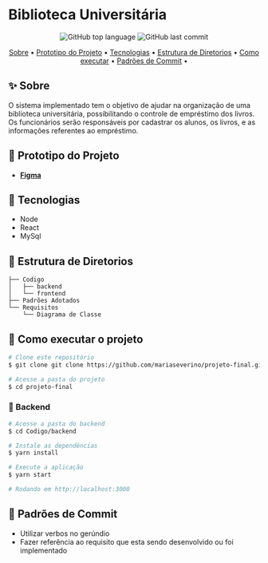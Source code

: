 # Biblioteca Universitária

<div align="center">
  <p>
    <img alt="GitHub top language" src="https://img.shields.io/github/languages/top/mariaseverino/projeto-final?color=6C63FF&logoColor=6C63FF&style=for-the-badge">
    <img alt="GitHub last commit" src="https://img.shields.io/github/last-commit/mariaseverino/projeto-final?color=6C63FF&logoColor=6C63FF&style=for-the-badge">
  </p>
</div>

<p align="center">
 <a href="#Sobre">Sobre</a> •
 <a href="#Prototipo">Prototipo do Projeto</a> •
 <a href="#Tecnologias">Tecnologias</a> •
 <a href="#Estrutura de Diretorios">Estrutura de Diretorios</a> •
 <a href="#Como executar o projeto">Como executar</a> •
 <a href="#Padrões de Commit">Padrões de Commit</a> •
</p>

## :sparkles: Sobre

O sistema implementado tem o objetivo de ajudar na organização de uma biblioteca universitária, possibilitando o controle de empréstimo dos livros. Os funcionários serão responsáveis por cadastrar os alunos, os livros, e as informações referentes ao empréstimo.

## :lipstick: Prototipo do Projeto

-   **[Figma](https://www.figma.com/file/nWi4kwhiHhkOdGy4M4uC2y/Untitled?node-id=0%3A1)**

## :rocket: Tecnologias

-   Node
-   React
-   MySql

## :open_file_folder: Estrutura de Diretorios

```
├── Codigo
│   ├── backend
│   └── frontend
├── Padrões Adotados
└── Requisitos
    └── Diagrama de Classe
```

## 🤔 Como executar o projeto

```bash
# Clone este repositório
$ git clone git clone https://github.com/mariaseverino/projeto-final.git

# Acesse a pasta do projeto
$ cd projeto-final
```

### :file_folder: Backend

```bash
# Acesse a pasta do backend
$ cd Codigo/backend

# Instale as dependências
$ yarn install

# Execute a aplicação
$ yarn start

# Rodando em http://localhost:3000
```

## :pushpin: Padrões de Commit

-   Utilizar verbos no gerúndio
-   Fazer referência ao requisito que esta sendo desenvolvido ou foi implementado
